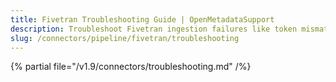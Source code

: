 ```yaml
---
title: Fivetran Troubleshooting Guide | OpenMetadataSupport
description: Troubleshoot Fivetran ingestion failures like token mismatch, connector errors, or sync failures.
slug: /connectors/pipeline/fivetran/troubleshooting
---
```


{% partial file="/v1.9/connectors/troubleshooting.md" /%}
